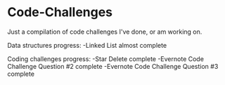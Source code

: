 Code-Challenges
===============

Just a compilation of code challenges I've done, or am working on.

Data structures progress: 
-Linked List almost complete

Coding challenges progress:
-Star Delete complete
-Evernote Code Challenge Question #2 complete
-Evernote Code Challenge Question #3 complete